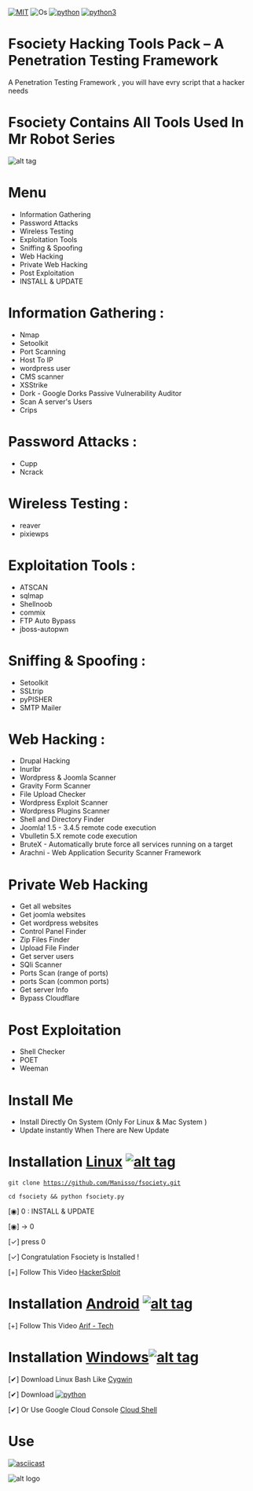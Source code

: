 [![MIT](https://img.shields.io/badge/license-MIT-blue.svg?style=flat-square)](https://github.com/Manisso/fsociety/blob/master/LICENSE) ![Os](https://img.shields.io/badge/Tested%20On-Linux%20|%20OSX%20|%20Windows%20|%20Android-yellowgreen.svg?style=flat-square)
[![python](https://img.shields.io/badge/Python-2.7-green.svg?style=flat-square)](https://www.python.org/downloads/release/python-2714/)
[![python3](https://img.shields.io/badge/Python-%203%20-orange.svg?style=flat-square)](https://github.com/Manisso/fsociety/tree/python3)
# Fsociety Hacking Tools Pack – A Penetration Testing Framework
A Penetration Testing Framework , you will have evry script that a hacker needs
# Fsociety Contains All Tools Used In Mr Robot Series
![alt tag](http://nikolaskama.me/content/images/2016/07/mr-robot-1.gif)
# Menu
+ Information Gathering
+ Password Attacks
+ Wireless Testing
+ Exploitation Tools
+ Sniffing & Spoofing
+ Web Hacking
+ Private Web Hacking
+ Post Exploitation
+ INSTALL & UPDATE

# Information Gathering : 
+ Nmap
+ Setoolkit
+ Port Scanning
+ Host To IP
+ wordpress user
+ CMS scanner
+ XSStrike
+ Dork - Google Dorks Passive Vulnerability Auditor
+ Scan A server's Users
+ Crips

# Password Attacks :
+ Cupp
+ Ncrack

# Wireless Testing :
+ reaver
+ pixiewps

# Exploitation Tools :
+ ATSCAN
+ sqlmap
+ Shellnoob
+ commix
+ FTP Auto Bypass
+ jboss-autopwn

# Sniffing & Spoofing :
+ Setoolkit
+ SSLtrip
+ pyPISHER
+ SMTP Mailer

# Web Hacking :
+ Drupal Hacking
+ Inurlbr
+ Wordpress & Joomla Scanner
+ Gravity Form Scanner
+ File Upload Checker
+ Wordpress Exploit Scanner
+ Wordpress Plugins Scanner
+ Shell and Directory Finder
+ Joomla! 1.5 - 3.4.5 remote code execution
+ Vbulletin 5.X remote code execution
+ BruteX - Automatically brute force all services running on a target
+ Arachni - Web Application Security Scanner Framework

# Private Web Hacking
+ Get all websites
+ Get joomla websites
+ Get wordpress websites
+ Control Panel Finder
+ Zip Files Finder
+ Upload File Finder
+ Get server users
+ SQli Scanner
+ Ports Scan (range of ports)
+ ports Scan (common ports)
+ Get server Info
+ Bypass Cloudflare


# Post Exploitation
+ Shell Checker
+ POET
+ Weeman

# Install Me
+ Install Directly On System (Only For Linux & Mac System )
+ Update instantly When There are New Update

# Installation [Linux](https://fr.wikipedia.org/wiki/Linux) [![alt tag](http://icons.iconarchive.com/icons/dakirby309/simply-styled/32/OS-Linux-icon.png)](https://fr.wikipedia.org/wiki/Linux)
<code>git clone https://github.com/Manisso/fsociety.git</code><br>

<code>cd fsociety && python fsociety.py</code><br>

[◉] 0 : INSTALL & UPDATE

[◉] -> 0

[✓] press 0

[✓] Congratulation Fsociety is Installed !

[+] Follow This Video [HackerSploit](https://www.youtube.com/watch?v=t3uYpMrK2EU)


# Installation [Android](https://fr.wikipedia.org/wiki/Android) [![alt tag](https://cdn1.iconfinder.com/data/icons/logotypes/32/android-32.png)](https://fr.wikipedia.org/wiki/Android)
[+] Follow This Video [Arif - Tech](https://www.youtube.com/watch?v=JwK5oOBjpgQ&t=160s)

# Installation [Windows](https://fr.wikipedia.org/wiki/Microsoft_Windows)[![alt tag](http://icons.iconarchive.com/icons/yootheme/social-bookmark/32/social-windows-button-icon.png)](https://fr.wikipedia.org/wiki/Microsoft_Windows)

[✔] Download Linux Bash Like [Cygwin](https://www.cygwin.com/)

[✔] Download [![python](https://img.shields.io/badge/python-2.7-brightgreen.svg)](https://www.python.org/downloads/release/python-2714/)

[✔] Or Use Google Cloud Console [Cloud Shell](https://console.cloud.google.com/cloudshell/editor?project=&pli=1&shellonly=true)

# Use
[![asciicast](https://asciinema.org/a/URj2nvpbYpeJyJe43KlASZ7fz.png)](https://asciinema.org/a/URj2nvpbYpeJyJe43KlASZ7fz)

![alt logo](https://media.giphy.com/media/xT0xeFxyHAKirrLa24/giphy.gif)
